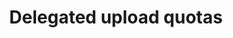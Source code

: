 ---
category: Honest user stories
extra:
  acceptance criteria:
  - done: false
    title: The upload is limited in size
  - done: false
    title: The form author is not the owner of the uploads
  - done: false
    title: Ideally there is a system where registered users can arbitrarily delegate
      their quota
  background:
  - To protect from DoS attacks, we only allow registered users to upload files
  - Registered form authors could delegate their right and allow unsigned users to
    upload files on their behalf
  - The form author should not be the owner, as otherwise malicious user can put illegal
    content to other users
  issues:
  - reference: 790
    title: Allow file upload in forms
goal: people can submit images/files as part of their response
title: Delegated upload quotas
what: add an upload question to my form
who: registered form author
---
